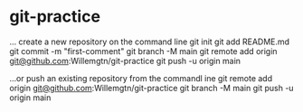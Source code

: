 # git-practice

... create a new repository on the command line
git init
git add README.md
git commit -m "first-comment"
git branch -M main
git remote add origin git@github.com:Willemgtn/git-practice
git push -u origin main

...or push an existing repository from the commandl ine
git remote add origin git@github.com:Willemgtn/git-practice
git branch -M main
git push -u origin main
